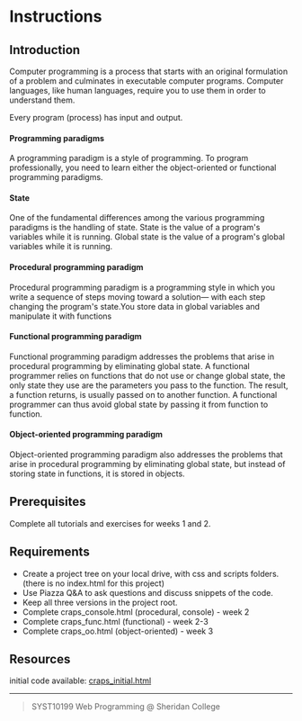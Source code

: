 # Instructions
## Introduction

Computer programming is a process that starts with an original formulation of a problem and culminates in executable computer programs. Computer languages, like human languages, require you to use them in order to understand them.

Every program (process) has input and output. 

#### Programming paradigms
A programming paradigm is a style of programming. To program professionally, you need to learn either the object-oriented or functional programming paradigms.

#### State
One of the fundamental differences among the various programming paradigms is the handling of state. State is the value of a program's variables while it is running. Global state is the value of a program's global variables while it is running.

#### Procedural programming paradigm
Procedural programming paradigm is a programming style in which you write a sequence of steps moving toward a solution— with each step changing the program's state.You store data in global variables and manipulate it with functions

#### Functional programming paradigm
Functional programming paradigm addresses the problems that arise in procedural programming by eliminating global state. A functional programmer relies on functions that do not use or change global state, the only state they use are the parameters you pass to the function. The result, a function returns, is usually passed on to another function. A functional programmer can thus avoid global state by passing it from function to function.

#### Object-oriented programming paradigm
Object-oriented programming paradigm also addresses the problems that arise in procedural programming by eliminating global state, but instead of storing state in functions, it is stored in objects.


## Prerequisites

Complete all tutorials and exercises for weeks 1 and 2.

## Requirements

- Create a project tree on your local drive, with css and scripts folders. (there is no index.html for this project)
- Use Piazza Q&A to ask questions and discuss snippets of the code.
- Keep all three versions in the project root.
- Complete craps_console.html (procedural, console) - week 2
- Complete craps_func.html (functional) - week 2-3
- Complete craps_oo.html (object-oriented) - week 3

## Resources

initial code available: [craps_initial.html](craps_initial.html)

---

> SYST10199 Web Programming @ Sheridan College
